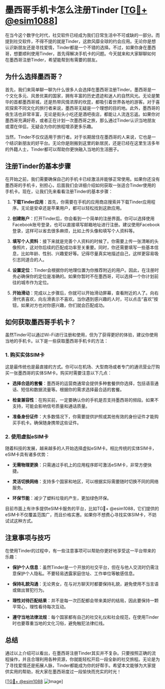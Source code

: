 # 墨西哥手机卡怎么注册Tinder [[TG💪+ @esim1088](https://t.me/s/esim1088)]

在当今这个数字化时代，社交软件已经成为我们日常生活中不可或缺的一部分。而提到社交软件，不得不提的就是Tinder，这款风靡全球的约会应用。无论你是想认识新朋友还是寻找爱情，Tinder都是一个不错的选择。不过，如果你身在墨西哥，想要顺利使用Tinder，首先得解决手机卡的问题。今天就来和大家聊聊如何在墨西哥注册Tinder，希望能帮到有需要的朋友。

## 为什么选择墨西哥？

首先，我们来简单聊一聊为什么很多人会选择在墨西哥注册Tinder。墨西哥是一个文化多元、风景优美的国家，拥有丰富的历史遗迹和迷人的自然风光。无论是繁华的首都墨西哥城，还是热带风情浓厚的坎昆，都吸引着世界各地的游客。对于喜欢探索不同文化的旅行者来说，墨西哥无疑是一个理想的目的地。此外，墨西哥的夜生活也非常丰富，无论是街头小吃还是酒吧夜店，都能让人流连忘返。如果你对墨西哥充满好奇，或者正在计划一次墨西哥之旅，那么通过Tinder认识当地朋友或潜在伴侣，无疑会为你的旅程增添更多乐趣。

当然，Tinder不仅仅适用于旅行者。对于长期居住在墨西哥的人来说，它也是一个结识新朋友的好平台。无论你是刚搬到这里的新居民，还是已经在这里生活多年的外籍人士，Tinder都可以帮助你更快融入当地的生活圈子。

## 注册Tinder的基本步骤

在开始之前，我们需要确保自己的手机卡已经激活并能够正常使用。如果你还没有墨西哥的手机卡，别担心，后面我们会详细介绍如何获取一张适合Tinder使用的手机卡。现在，让我们先来看看注册Tinder的基本步骤：

1. **下载Tinder应用**：首先，你需要在手机的应用商店搜索并下载Tinder应用程序。无论是安卓还是苹果用户，都可以轻松找到这款应用。

2. **创建账户**：打开Tinder后，你会看到一个简单的注册界面。你可以选择使用Facebook账号登录，也可以直接填写邮箱地址进行注册。建议使用Facebook登录，这样可以省去很多麻烦，比如上传头像和填写个人资料等。

3. **填写个人资料**：接下来就是完善个人资料的时候了。你需要上传一张清晰的头像照片，这对你后续的匹配成功率至关重要。同时，你还需要填写一些基本信息，比如年龄、性别、兴趣爱好等。记得尽量真实地描述自己，这样更容易吸引志同道合的人。

4. **设置定位**：Tinder会根据你的地理位置为你推荐附近的用户。因此，在注册时务必确保你的定位是准确的。如果你暂时不在墨西哥，可以选择一个你计划前往的城市作为定位。

5. **开始滑动**：完成以上步骤后，你就可以开始滑动屏幕，查看附近的人了。向右滑代表喜欢，向左滑表示不喜欢。当你遇到感兴趣的人时，可以点击“喜欢”按钮，如果对方也对你感兴趣，你们就会匹配成功。

## 如何获取墨西哥手机卡？

虽然Tinder可以通过Wi-Fi进行注册和使用，但为了获得更好的体验，建议你使用当地的手机卡。以下是一些获取墨西哥手机卡的方法：

### 1. 购买实体SIM卡

这是最传统也是最直接的方式。你可以在机场、大型商场或者专门的通讯营业厅购买一张墨西哥的实体SIM卡。购买时需要注意以下几点：

- **选择合适的套餐**：墨西哥的运营商通常会提供多种套餐供你选择，包括语音通话、短信和数据流量等。根据你的需求选择最合适的套餐。
  
- **检查兼容性**：在购买前，一定要确认你的手机是否支持墨西哥的频段。如果不支持，可能会影响信号质量和通话质量。

- **准备身份证件**：大多数情况下，你需要提供护照或其他有效的身份证件才能购买手机卡。确保随身携带这些证件。

### 2. 使用虚拟eSIM卡

随着科技的发展，越来越多的人开始选择虚拟eSIM卡。相比传统的实体SIM卡，eSIM卡具有诸多优势：

- **无需物理更换**：只需通过手机上的应用程序即可激活eSIM卡，非常方便快捷。
  
- **灵活切换网络**：支持多个国家和地区，可以根据实际需要随时切换不同的网络服务。
  
- **环保节能**：减少了塑料垃圾的产生，更加绿色环保。

目前市面上有许多提供eSIM卡服务的平台，比如TG💪+ @esim1088，它们提供的eSIM卡不仅覆盖范围广，而且价格实惠。如果你不想费心寻找实体SIM卡，不妨试试这种方式。

## 注意事项与技巧

在使用Tinder的过程中，有一些注意事项可以帮助你更好地享受这一平台带来的乐趣：

- **保护个人信息**：虽然Tinder是一个开放的社交平台，但在与他人交流时仍需注意保护个人隐私。不要轻易透露家庭住址、工作单位等敏感信息。
  
- **保持礼貌沟通**：无论男女，在与对方聊天时都要保持礼貌，避免使用不当言语或做出冒犯行为。
  
- **理性对待匹配结果**：并不是每一次匹配都会带来美好的结局，因此要保持一颗平常心，理性看待每次互动。

- **遵守当地法律法规**：每个国家都有自己的社交礼仪和社会规范，在使用Tinder时也要尊重当地的文化习俗，避免触犯法律红线。

## 总结

通过以上介绍可以看出，在墨西哥注册Tinder其实并不复杂。只要按照正确的流程操作，并且合理利用各种资源，你就能轻松开启一段全新的社交旅程。无论是为了寻找爱情还是拓展人脉，Tinder都能成为你的好帮手。希望本文能够为大家提供实用的帮助，祝大家在墨西哥度过一段愉快而充实的时光！

[[TG💪+ @esim1088](https://t.me/s/esim1088) ![Image](https://i.postimg.cc/4NQfJmqS/Snipaste-2025-05-13-00-14-12.png)]